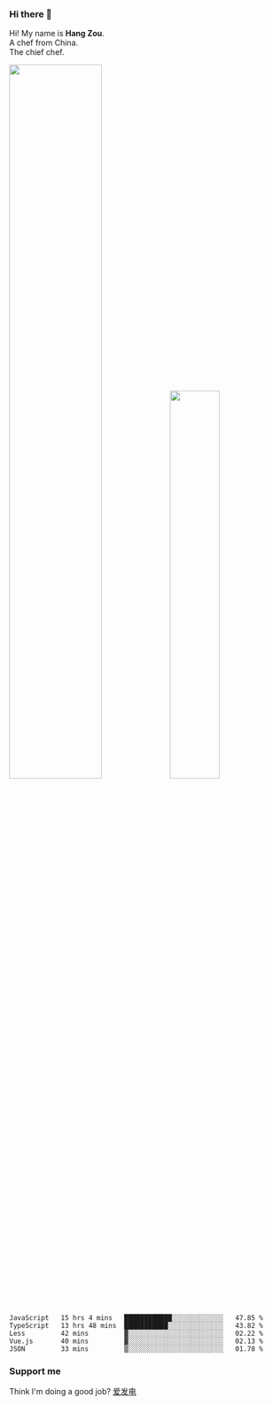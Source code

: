 ### Hi there 👋

Hi! My name is **Hang Zou**.  
A chef from China.  
The chief chef.

<img align="" width="57.5%" src="https://github-readme-stats.vercel.app/api?username=zouhangwithsweet&hide_title=true&hide_border=true&show_icons=true&include_all_commits=true&line_height=21" /><img align="" width="42.4%" src="https://github-readme-stats.vercel.app/api/top-langs/?username=zouhangwithsweet&hide_title=true&hide_border=true&layout=compact" />

<!--START_SECTION:waka-->

```text
JavaScript   15 hrs 4 mins   ████████████░░░░░░░░░░░░░   47.85 %
TypeScript   13 hrs 48 mins  ███████████░░░░░░░░░░░░░░   43.82 %
Less         42 mins         ▓░░░░░░░░░░░░░░░░░░░░░░░░   02.22 %
Vue.js       40 mins         ▓░░░░░░░░░░░░░░░░░░░░░░░░   02.13 %
JSON         33 mins         ▒░░░░░░░░░░░░░░░░░░░░░░░░   01.78 %
```

<!--END_SECTION:waka-->

### Support me

Think I'm doing a good job? [爱发电](https://afdian.net/@zouhangsweet)
